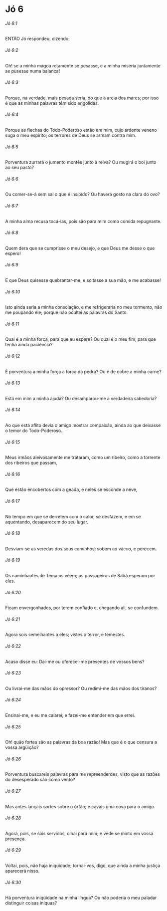 # Jó 6

###### Jó 6:1

ENTÃO Jó respondeu, dizendo:

###### Jó 6:2

Oh! se a minha mágoa retamente se pesasse, e a minha miséria juntamente se pusesse numa balança!

###### Jó 6:3

Porque, na verdade, mais pesada seria, do que a areia dos mares; por isso é que as minhas palavras têm sido engolidas.

###### Jó 6:4

Porque as flechas do Todo-Poderoso estão em mim, cujo ardente veneno suga o meu espírito; os terrores de Deus se armam contra mim.

###### Jó 6:5

Porventura zurrará o jumento montês junto à relva? Ou mugirá o boi junto ao seu pasto?

###### Jó 6:6

Ou comer-se-á sem sal o que é insípido? Ou haverá gosto na clara do ovo?

###### Jó 6:7

A minha alma recusa tocá-las, pois são para mim como comida repugnante.

###### Jó 6:8

Quem dera que se cumprisse o meu desejo, e que Deus me desse o que espero!

###### Jó 6:9

E que Deus quisesse quebrantar-me, e soltasse a sua mão, e me acabasse!

###### Jó 6:10

Isto ainda seria a minha consolação, e me refrigeraria no meu tormento, não me poupando ele; porque não ocultei as palavras do Santo.

###### Jó 6:11

Qual é a minha força, para que eu espere? Ou qual é o meu fim, para que tenha ainda paciência?

###### Jó 6:12

É porventura a minha força a força da pedra? Ou é de cobre a minha carne?

###### Jó 6:13

Está em mim a minha ajuda? Ou desamparou-me a verdadeira sabedoria?

###### Jó 6:14

Ao que está aflito devia o amigo mostrar compaixão, ainda ao que deixasse o temor do Todo-Poderoso.

###### Jó 6:15

Meus irmãos aleivosamente me trataram, como um ribeiro, como a torrente dos ribeiros que passam,

###### Jó 6:16

Que estão encobertos com a geada, e neles se esconde a neve,

###### Jó 6:17

No tempo em que se derretem com o calor, se desfazem, e em se aquentando, desaparecem do seu lugar.

###### Jó 6:18

Desviam-se as veredas dos seus caminhos; sobem ao vácuo, e perecem.

###### Jó 6:19

Os caminhantes de Tema os vêem; os passageiros de Sabá esperam por eles.

###### Jó 6:20

Ficam envergonhados, por terem confiado e, chegando ali, se confundem.

###### Jó 6:21

Agora sois semelhantes a eles; vistes o terror, e temestes.

###### Jó 6:22

Acaso disse eu: Dai-me ou oferecei-me presentes de vossos bens?

###### Jó 6:23

Ou livrai-me das mãos do opressor? Ou redimi-me das mãos dos tiranos?

###### Jó 6:24

Ensinai-me, e eu me calarei; e fazei-me entender em que errei.

###### Jó 6:25

Oh! quão fortes são as palavras da boa razão! Mas que é o que censura a vossa argüição?

###### Jó 6:26

Porventura buscareis palavras para me repreenderdes, visto que as razões do desesperado são como vento?

###### Jó 6:27

Mas antes lançais sortes sobre o órfão; e cavais uma cova para o amigo.

###### Jó 6:28

Agora, pois, se sois servidos, olhai para mim; e vede se minto em vossa presença.

###### Jó 6:29

Voltai, pois, não haja iniqüidade; tornai-vos, digo, que ainda a minha justiça aparecerá nisso.

###### Jó 6:30

Há porventura iniqüidade na minha língua? Ou não poderia o meu paladar distinguir coisas iníquas?

